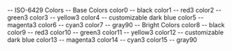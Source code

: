 -- ISO-6429 Colors
  -- Base Colors
    color0  -- black
    color1  -- red3
    color2  -- green3
    color3  -- yellow3
    color4  -- customizable dark blue
    color5  -- magenta3
    color6  -- cyan3
    color7  -- gray90
  -- Bright Colors
    color8  -- black
    color9  -- red3
    color10 -- green3
    color11 -- yellow3
    color12 -- customizable dark blue
    color13 -- magenta3
    color14 -- cyan3
    color15 -- gray90
